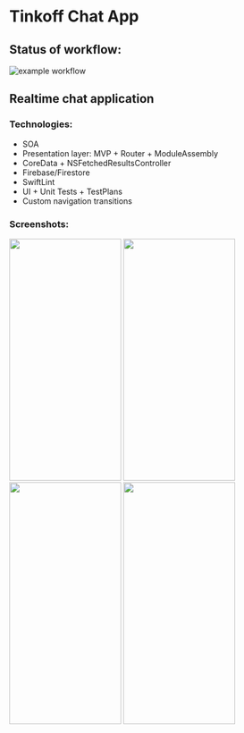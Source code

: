 #  Tinkoff Chat App

## Status of workflow:

![example workflow](https://github.com/TFS-iOS/chat-app-YuriAndrianov/actions/workflows/github.yml/badge.svg)

## Realtime chat application

### Technologies:
* SOA
* Presentation layer: MVP + Router + ModuleAssembly
* CoreData + NSFetchedResultsController
* Firebase/Firestore
* SwiftLint
* UI + Unit Tests + TestPlans
* Custom navigation transitions

### Screenshots:

<img src="https://github.com/TFS-iOS/chat-app-YuriAndrianov/blob/main/MyChatApp/Resources/Screenshots/1.jpg" width="200" height="433"/> <img src="https://github.com/TFS-iOS/chat-app-YuriAndrianov/blob/main/MyChatApp/Resources/Screenshots/2.jpg" width="200" height="433"/> <img src="https://github.com/TFS-iOS/chat-app-YuriAndrianov/blob/main/MyChatApp/Resources/Screenshots/3.jpg" width="200" height="433"/> <img src="https://github.com/TFS-iOS/chat-app-YuriAndrianov/blob/main/MyChatApp/Resources/Screenshots/4.jpg" width="200" height="433"/>
